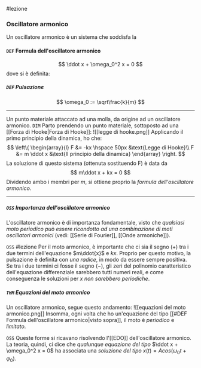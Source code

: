 #lezione 
### Oscillatore armonico
Un oscillatore armonico è un sistema che soddisfa la
#### `DEF` Formula dell'oscillatore armonico
$$
\ddot x + \omega_0^2 x = 0
$$
dove si è definita:
##### `DEF` Pulsazione
$$
\omega_0 := \sqrt\frac{k}{m}
$$

---
Un punto materiale attaccato ad una molla, da origine ad un oscillatore armonico.
`DIM` Parto prendendo un punto materiale, sottoposto ad una [[Forza di Hooke|Forza di Hooke]]:
![[legge di hooke.png]]
Applicando il primo principio della dinamica, ho che:
$$
\left\{
    \begin{array}{l}
    F &= -kx \hspace 50px &\text{Legge di Hooke}\\
    F &= m \ddot x &\text{II principio della dinamica}
    \end{array}
\right.
$$
La soluzione di questo sistema (ottenuta sostituendo F) è data da
$$
m\ddot x + kx = 0
$$
Dividendo ambo i membri per $m$, si ottiene proprio la _formula dell'oscillatore armonico_.

---
##### `OSS` Importanza dell'oscillatore armonico
L'oscillatore armonico è di importanza fondamentale, visto che _qualsiasi moto periodico può essere ricondotto ad una combinazione di moti oscillatori armonici_ (vedi: [[Serie di Fourier]], [[Onde armoniche]]).

`OSS` #lezione
Per il moto armonico, è importante che ci sia il segno $(+)$  tra i due termini dell'equazione $m\ddot{x}$ e $kx$. Proprio per questo motivo, la pulsazione è definita con _una radice_, in modo da essere sempre positiva.
Se tra i due termini ci fosse il segno ($-$), gli zeri del polinomio caratteristico dell'equazione differenziale sarebbero tutti numeri reali, e come conseguenza le soluzioni per $x$ _non sarebbero periodiche_.

##### `THM` Equazioni del moto armonico
Un oscillatore armonico, segue questo andamento:
![[equazioni del moto armonico.png]]
Insomma, ogni volta che ho un'equazione del tipo [[#DEF Formula dell'oscillatore armonico|visto sopra]], il moto è _periodico_ e _limitato_.

`OSS` Queste forme si ricavano risolvendo l'[[EDO]] dell'oscillatore armonico. La teoria, quindi, ci dice che _qualunque equazione del tipo_ $\ddot x + \omega_0^2 x = 0$ ha associata una _soluzione del tipo_ $x(t) = Acos(\omega_0 t + \varphi_0)$.

